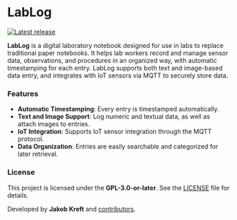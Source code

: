 # LabLog

[![Latest release](https://img.shields.io/github/v/release/jakobkreft/LabLog?color=orange&label=release)](https://github.com/jakobkreft/LabLog/releases)

**LabLog** is a digital laboratory notebook designed for use in labs to replace traditional paper notebooks. It helps lab workers record and manage sensor data, observations, and procedures in an organized way, with automatic timestamping for each entry. LabLog supports both text and image-based data entry, and integrates with IoT sensors via MQTT to securely store data.

### Features
- **Automatic Timestamping**: Every entry is timestamped automatically.
- **Text and Image Support**: Log numeric and textual data, as well as attach images to entries.
- **IoT Integration**: Supports IoT sensor integration through the MQTT protocol.
- **Data Organization**: Entries are easily searchable and categorized for later retrieval.

### License

This project is licensed under the **GPL-3.0-or-later**. See the [LICENSE](./LICENSE) file for details.

Developed by **Jakob Kreft** and [contributors](https://github.com/jakobkreft/LabLog/graphs/contributors).
